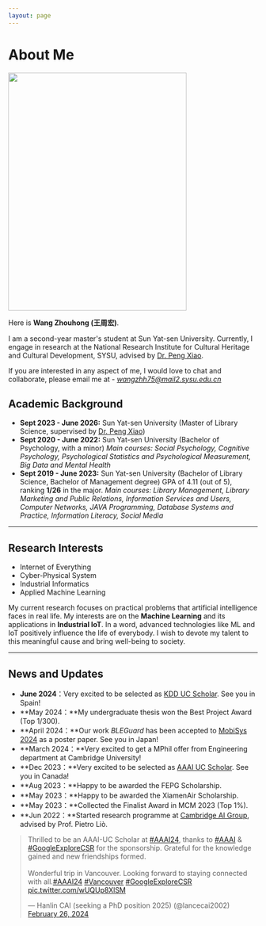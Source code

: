 ```yaml
---
layout: page
---
```


# About Me

<img src="https://wangzhh.top/images/wangzhouhong.jpg" class="floatpic" width="360" height="480">

Here is **Wang Zhouhong (王周宏)**.

I am a second-year master's student at Sun Yat-sen University. Currently, I engage in research at the National Research Institute for Cultural Heritage and Cultural Development, SYSU, advised by [Dr. Peng Xiao](https://ischool.sysu.edu.cn/zh-hans/teacher/xiaopeng).

If you are interested in any aspect of me, I would love to chat and collaborate, please email me at - *wangzhh75@mail2.sysu.edu.cn*

## Academic Background

- **Sept 2023 - June 2026:**  Sun Yat-sen University (Master of Library Science, supervised by [Dr. Peng Xiao](https://ischool.sysu.edu.cn/zh-hans/teacher/xiaopeng))
- **Sept 2020 - June 2022:** Sun Yat-sen University (Bachelor of Psychology, with a minor)
    *Main courses: Social Psychology, Cognitive Psychology, Psychological Statistics and Psychological Measurement, Big Data and Mental Health*
- **Sept 2019 - June 2023:** Sun Yat-sen University (Bachelor of Library Science, Bachelor of Management degree)
    GPA of 4.11 (out of 5), ranking **1/26** in the major. 
    *Main courses: Library Management, Library Marketing and Public Relations, Information Services and Users, Computer Networks, JAVA Programming, Database Systems and Practice, Information Literacy, Social Media*


---

## Research Interests

- Internet of Everything
- Cyber-Physical System
- Industrial Informatics
- Applied Machine Learning

My current research focuses on practical problems that artificial intelligence faces in real life. My interests are on the **Machine Learning** and its applications in **Industrial IoT**. In a word, advanced technologies like ML and IoT positively influence the life of everybody.  I wish to devote my talent to this meaningful cause and bring well-being to society.

---

## News and Updates

- **June 2024**：Very excited to be selected as [KDD UC Scholar](https://kdd2024.kdd.org/call-for-undergraduate-consortium/). See you in Spain!
- **May 2024：**My undergraduate thesis won the Best Project Award (Top 1/300).
- **April 2024：**Our work *BLEGuard* has been accepted to [MobiSys 2024](https://www.sigmobile.org/mobisys/2024/) as a poster paper. See you in Japan!
- **March 2024：**Very excited to get a MPhil offer from Engineering department at Cambridge University!
- **Dec 2023：**Very excited to be selected as [AAAI UC Scholar](https://aaai.org/aaai-conference/undergraduate-consortium-program/). See you in Canada!
- **Aug 2023：**Happy to be awarded the FEPG Scholarship.
- **May 2023：**Happy to be awarded the XiamenAir Scholarship.
- **May 2023：**Collected the Finalist Award in MCM 2023 (Top 1%).
- **Jun 2022：**Started research programme at [Cambridge AI Group](https://www.cl.cam.ac.uk/research/ai/), advised by Prof. Pietro Liò.

<blockquote class="twitter-tweet"><p lang="en" dir="ltr">Thrilled to be an AAAI-UC Scholar at <a href="https://twitter.com/hashtag/AAAI24?src=hash&amp;ref_src=twsrc%5Etfw">#AAAI24</a>, thanks to <a href="https://twitter.com/hashtag/AAAI?src=hash&amp;ref_src=twsrc%5Etfw">#AAAI</a> &amp; <a href="https://twitter.com/hashtag/GoogleExploreCSR?src=hash&amp;ref_src=twsrc%5Etfw">#GoogleExploreCSR</a> for the sponsorship. Grateful for the knowledge gained and new friendships formed.<br><br>Wonderful trip in Vancouver. Looking forward to staying connected with all.<a href="https://twitter.com/hashtag/AAAI24?src=hash&amp;ref_src=twsrc%5Etfw">#AAAI24</a> <a href="https://twitter.com/hashtag/Vancouver?src=hash&amp;ref_src=twsrc%5Etfw">#Vancouver</a> <a href="https://twitter.com/hashtag/GoogleExploreCSR?src=hash&amp;ref_src=twsrc%5Etfw">#GoogleExploreCSR</a> <a href="https://t.co/wUQUp8XlSM">pic.twitter.com/wUQUp8XlSM</a></p>&mdash; Hanlin CAI (seeking a PhD position 2025) (@lancecai2002) <a href="https://twitter.com/lancecai2002/status/1762210025173344260?ref_src=twsrc%5Etfw">February 26, 2024</a></blockquote> <script async src="https://platform.twitter.com/widgets.js" charset="utf-8"></script>


